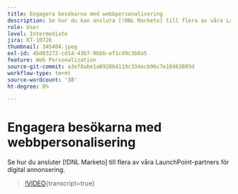 ```yaml
---
title: Engagera besökarna med webbpersonalisering
description: Se hur du kan ansluta [!DNL Marketo] till flera av våra LaunchPoint-partners för digital annonsering.
role: User
level: Intermediate
jira: KT-10726
thumbnail: 345404.jpeg
exl-id: 4bd03272-cd14-43b7-9bbb-ef1cd9c3b0a5
feature: Web Personalization
source-git-commit: a3ef8abe1a0928b4119c334ecb96c7e18d63803d
workflow-type: tm+mt
source-wordcount: '38'
ht-degree: 0%

---
```


# Engagera besökarna med webbpersonalisering

Se hur du ansluter [!DNL Marketo] till flera av våra LaunchPoint-partners för digital annonsering.

>[!VIDEO](https://video.tv.adobe.com/v/345404/?quality=12&learn=on){transcript=true}

